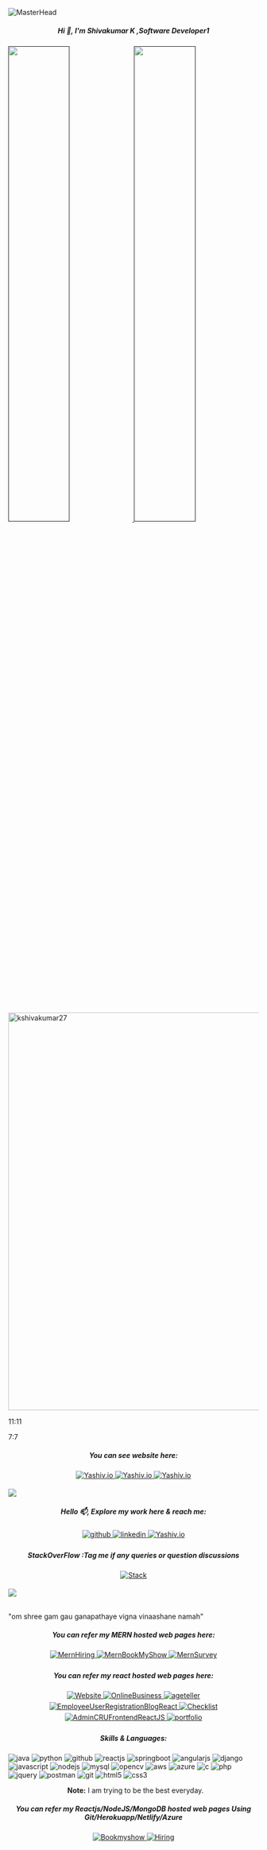 
 ![MasterHead](https://previews.123rf.com/images/karpenkoilia/karpenkoilia1806/karpenkoilia180600011/102988806-vector-line-web-concept-for-programming-linear-web-banner-for-coding-.jpg)
<h5 align="center">Hi 👋, I'm Shivakumar K ,Software Developer1</h5>




<p align="left">
  <a href="">
    <img width="49.5%" src="https://github-readme-stats-sigma-five.vercel.app/top-langs/api?username=kshivakumar27&theme=github_dark&layout=compa&langs_count=16&theme=dracula" />  
    <img width="49.5%" src="http://github-readme-streak-stats.herokuapp.com?user=kshivakumar27&theme=gruvbox&date_format=M%20j%5B%2C%20Y%5D" />
  </a>
</p>


<a href="https://github.com/kshivakumar27/github-profile-trophy">
<img width=800 src="https://github-profile-trophy.vercel.app/?username=kshivakumar27&column=7&theme=gruvbox"  alt="kshivakumar27"/></a>
    

11:11

7:7
 
<h5 align="center">You can see website here:</h5>  
<p align="center">
<a href="https://kshivakumar27.github.io/Yashiv99" target="_blank">
<img src=https://img.shields.io/badge/yashiv.io(portfolio)-%231E7777.svg?&style=for-the-badge&logo=y&logoColor=white alt=Yashiv.io style="margin-bottom: 5px;" />
</a>
<a href="https://kshivakumar27.github.io" target="_blank">
<img src=https://img.shields.io/badge/yashiv.io(website)-%231E77B5.svg?&style=for-the-badge&logo=y&logoColor=white alt=Yashiv.io style="margin-bottom: 5px;" />
</a>
<a href="https://kshivakumar27.github.io/portfolio" target="_blank">
<img src=https://img.shields.io/badge/portfolio-%231E7788.svg?&style=for-the-badge&logo=y&logoColor=white alt=Yashiv.io style="margin-bottom: 5px;" />
</a>
</p>




[Ÿ HŸPE]: https://yhype.me
[GitHub Profile Views Counter]: https://github.com/antonkomarev/github-profile-views-counter

   ![](https://hit.yhype.me/github/profile?user_id=1849174)  


<!---
**kshivakumar27/kshivakumar27** is a ✨ _special_ ✨ repository because its `README.md` (this file) appears on your GitHub profile.

Here are some ideas to get you started:

- 🔭 I’m currently working on ...
- 🌱 I’m currently learning ...
- 👯 I’m looking to collaborate on ...
- 🤔 I’m looking for help with ...
- 💬 Ask me about ...
- 📫 How to reach me: ...
- 😄 Pronouns: ...
- ⚡ Fun fact: ...
--->











<h5 align="center">Hello 📫, Explore my work here & reach me:</h5>
<p align="center">
<a href="https://github.com/kshivakumar27" target="_blank">
<img src=https://img.shields.io/badge/github-%2324298e.svg?&style=for-the-badge&logo=github&logoColor=white alt=github style="margin-bottom: 5px;" />
</a>

<a href="https://linkedin.com/in/shivakumar-k-0021b1158" target="_blank">
<img src=https://img.shields.io/badge/linkedin-%231E77B5.svg?&style=for-the-badge&logo=linkedin&logoColor=white alt=linkedin style="margin-bottom: 5px;" />
</a>
<a href="https://kshivakumar27.github.io" target="_blank">
<img src=https://img.shields.io/badge/yashiv.io-%231E7777.svg?&style=for-the-badge&logo=y&logoColor=white alt=Yashiv.io style="margin-bottom: 5px;" />
</a>
</p>



 
 <h5 align="center">StackOverFlow :Tag me if any queries or question discussions</h5>
<p align="center">
<a href="https://stackoverflow.com/users/17393268/shiv-kumar-k" target="_blank">
<img src=https://img.shields.io/badge/StackOverFlow-%2324298b.svg?&style=for-the-badge&logo=SO&logoColor=white alt=Stack style="margin-bottom: 5px;" />
</a>
 

<a>
	
![](https://komarev.com/ghpvc/?username=kshivakumar27&label=PROFILE+VIEWS)

</a>
</p>

<br>"om shree gam gau ganapathaye vigna vinaashane namah"




<h5 align="center">You can refer my MERN hosted web pages here:</h5>
<p align="center">
<a href="https://kshivakumar27.github.io/MERNStudentsHiringFrontend" target="_blank">
<img src=https://img.shields.io/badge/MernStudentsHiring-%2324298e.svg?&style=for-the-badge&logo=MernHiring&logoColor=white alt=MernHiring style="margin-bottom: 5px;" />
</a>

<a href="https://kshivakumar27.github.io/MernBookmyShowFrontend" target="_blank">
<img src=https://img.shields.io/badge/MernBookmyShow-%231E77B5.svg?&style=for-the-badge&logo=MernBookMyShow&logoColor=white alt=MernBookMyShow style="margin-bottom: 5px;" />
</a>
<a href="https://kshivakumar27.github.io/MernSurveyFrontend" target="_blank">
<img src=https://img.shields.io/badge/MernSurvey-%231E7777.svg?&style=for-the-badge&logo=MernSurveyr&logoColor=white alt=MernSurvey style="margin-bottom: 5px;" />
</a>








<h5 align="center">You can refer my react hosted web pages here:</h5>
<p align="center">
<a href="https://kshivakumar27.github.io/ShoppingMARTassign" target="_blank">
<img src=https://img.shields.io/badge/ShoppingMart-%2324298e.svg?&style=for-the-badge&logo=Shoping&logoColor=white alt=Website style="margin-bottom: 5px;" />
</a>

<a href="https://kshivakumar27.github.io/OnlineBusiness" target="_blank">
<img src=https://img.shields.io/badge/OnlineBusiness-%231E77B5.svg?&style=for-the-badge&logo=OnlineBusiness&logoColor=white alt=OnlineBusiness style="margin-bottom: 5px;" />
</a>
<a href="https://kshivakumar27.github.io/ageteller" target="_blank">
<img src=https://img.shields.io/badge/ageteller-%231E7777.svg?&style=for-the-badge&logo=ageteller&logoColor=white alt=ageteller style="margin-bottom: 5px;" />
</a>
<a href="https://kshivakumar27.github.io/EmployeeUserRegistrationBlogReact" target="_blank">
<img src=https://img.shields.io/badge/EmployeeUserRegistrationBlogReact-%2324298e.svg?&style=for-the-badge&logo=E&logoColor=white alt=EmployeeUserRegistrationBlogReact style="margin-bottom: 5px;" />
</a>

<a href="https://kshivakumar27.github.io/Checklist" target="_blank">
<img src=https://img.shields.io/badge/Checklist-%231E77B5.svg?&style=for-the-badge&logo=Checklist&logoColor=white alt=Checklist style="margin-bottom: 5px;" />
</a>
<a href="https://kshivakumar27.github.io/AdminCRUFrontendReactJS" target="_blank">
<img src=https://img.shields.io/badge/AdminCRUFrontendReactJS-%231E7777.svg?&style=for-the-badge&logo=AdminCRUFrontendReactJS&logoColor=white alt=AdminCRUFrontendReactJS style="margin-bottom: 5px;" />
</a>
	
	
<a href="https://kshivakumar27.github.io/portfolio" target="_blank">
<img src=https://img.shields.io/badge/portfolio-%232429ee.svg?&style=for-the-badge&logo=portfolio&logoColor=white alt=portfolio style="margin-bottom: 5px;" />
</a>
	
</p>







   
 
 
  

<h5 align="center">Skills & Languages:</h5>
<p>

<img src="https://img.shields.io/badge/java-%23ED8B00.svg?style=for-the-badge&logo=java&logoColor=white" alt="java" />			
<img src="https://img.shields.io/badge/python-3670A0?style=for-the-badge&logo=python&logoColor=white" alt="python"/>
	
<img src="https://img.shields.io/badge/GitHub-100000?style=for-the-badge&logo=github&logoColor=white" alt="github"/>
<img src="https://img.shields.io/badge/React-20233A?style=for-the-badge&logo=react&logoColor=61DAFB" alt="reactjs" />

<img src="https://img.shields.io/badge/springboot-%236DB33F.svg?style=for-the-badge&logo=springboot&logoColor=white" alt="springboot"/>		
<img src="https://img.shields.io/badge/angular.js-%23E23237.svg?style=for-the-badge&logo=angularjs&logoColor=white" alt="angularjs"/>
<img src="https://img.shields.io/badge/DJANGO-REST-1709.svg?style=for-the-badge&logo=django3&logoColor=white" alt="django"/>
<img src="https://img.shields.io/badge/JavaScript-323330?style=for-the-badge&logo=javascript&logoColor=F7DF1E" alt="javascript"/>
<img src="https://img.shields.io/badge/Node.js-339933?style=for-the-badge&logo=nodedotjs&logoColor=white" alt="nodejs" />
<img src="https://img.shields.io/badge/mysql-%2300f.svg?style=for-the-badge&logo=mysql&logoColor=white" alt="mysql"/>

<img src="https://img.shields.io/badge/OPENCV-%23white.svg?style=for-the-badge&logo=opencv3&logoColor=white" alt="opencv"/>
<img src="https://img.shields.io/badge/AWS-%23FF9900.svg?style=for-the-badge&logo=amazon-aws&logoColor=white" alt="aws"/>
<img src="https://img.shields.io/badge/AZURE-%230072C6.svg?style=for-the-badge&logo=azure3&logoColor=white" alt="azure"/>
<img src="https://img.shields.io/badge/C-%2300599C.svg?style=for-the-badge&logo=c&logoColor=F7DF1E" alt="c"/>	
<img src="https://img.shields.io/badge/php-%23777BB4.svg?style=for-the-badge&logo=php3&logoColor=white" alt="php"/>	
			
<img src="https://img.shields.io/badge/jquery-%260769AD.svg?style=for-the-badge&logo=jquery&logoColor=white" alt="jquery"/>
<img src="https://img.shields.io/badge/Postman-FF6C37?style=for-the-badge&logo=Postman&logoColor=white" alt="postman"/>
<img src="https://img.shields.io/badge/Git-f44d27?style=for-the-badge&logo=git&logoColor=white" alt="git"/>

<img src="https://img.shields.io/badge/HTML5-E34F26?style=for-the-badge&logo=html5&logoColor=white" alt="html5"/>
<img src="https://img.shields.io/badge/CSS3-1572B6?style=for-the-badge&logo=css3&logoColor=white" alt="css3"/>

</p>



<p align="center">
  &nbsp;
  <b>Note:</b> I am trying to be the best everyday.
  </p>
 
 

<h5 align="center">You can refer my Reactjs/NodeJS/MongoDB hosted web pages Using Git/Herokuapp/Netlify/Azure</h5>
<p align="center">
<a href="https://bookmyshowf.herokuapp.com/adminregister" target="_blank">
<img src=https://img.shields.io/badge/Bookmyshow-%2324298e.svg?&style=for-the-badge&logo=Bookmyshow&logoColor=white alt=Bookmyshow style="margin-bottom: 5px;" />
</a>

<a href="https://hiringstudent-f-shiv.herokuapp.com" target="_blank">
<img src=https://img.shields.io/badge/Hiring-%231E77B6.svg?&style=for-the-badge&logo=Hiring&logoColor=white alt=Hiring style="margin-bottom: 5px;" />
</a>


